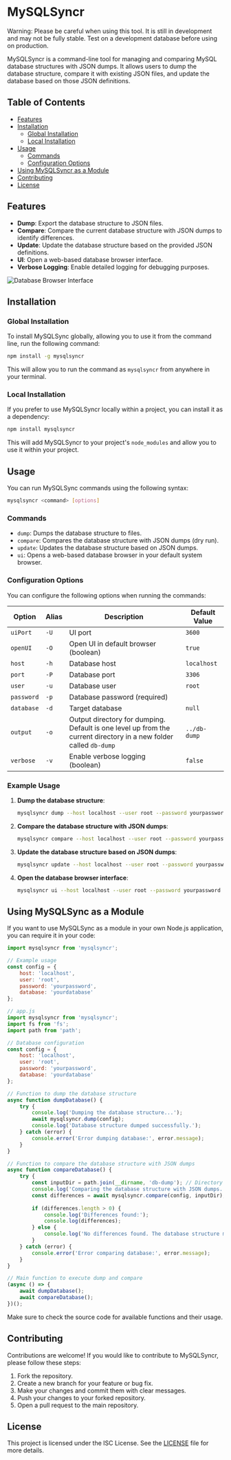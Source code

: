 # MySQLSyncr

Warning: Please be careful when using this tool. It is still in development and may not be fully stable. Test on a development database before using on production.

MySQLSyncr is a command-line tool for managing and comparing MySQL database structures with JSON dumps. It allows users to dump the database structure, compare it with existing JSON files, and update the database based on those JSON definitions.

## Table of Contents

- [Features](#features)
- [Installation](#installation)
  - [Global Installation](#global-installation)
  - [Local Installation](#local-installation)
- [Usage](#usage)
  - [Commands](#commands)
  - [Configuration Options](#configuration-options)
- [Using MySQLSyncr as a Module](#using-mysqlsyncr-as-a-module)
- [Contributing](#contributing)
- [License](#license)

## Features

- **Dump**: Export the database structure to JSON files.
- **Compare**: Compare the current database structure with JSON dumps to identify differences.
- **Update**: Update the database structure based on the provided JSON definitions.
- **UI**: Open a web-based database browser interface.
- **Verbose Logging**: Enable detailed logging for debugging purposes.

![Database Browser Interface](view.png)

## Installation

### Global Installation

To install MySQLSync globally, allowing you to use it from the command line, run the following command:

```bash
npm install -g mysqlsyncr
```

This will allow you to run the command as `mysqlsyncr` from anywhere in your terminal.

### Local Installation

If you prefer to use MySQLSyncr locally within a project, you can install it as a dependency:

```bash
npm install mysqlsyncr
```

This will add MySQLSyncr to your project's `node_modules` and allow you to use it within your project.

## Usage

You can run MySQLSync commands using the following syntax:

```bash
mysqlsyncr <command> [options]
```

### Commands

- `dump`: Dumps the database structure to files.
- `compare`: Compares the database structure with JSON dumps (dry run).
- `update`: Updates the database structure based on JSON dumps.
- `ui`: Opens a web-based database browser in your default system browser.

### Configuration Options

You can configure the following options when running the commands:

| Option      | Alias | Description                                                                 | Default Value                  |
|-------------|-------|-----------------------------------------------------------------------------|--------------------------------|
| `uiPort`    | `-U`  | UI port                                                                     | `3600`                         |
| `openUI`    | `-O`  | Open UI in default browser (boolean)                                      | `true`                         |
| `host`      | `-h`  | Database host                                                              | `localhost`                   |
| `port`      | `-P`  | Database port                                                              | `3306`                         |
| `user`      | `-u`  | Database user                                                              | `root`                         |
| `password`  | `-p`  | Database password (required)                                              |                                |
| `database`  | `-d`  | Target database                                                            | `null`                        |
| `output`    | `-o`  | Output directory for dumping. Default is one level up from the current directory in a new folder called `db-dump` | `../db-dump`                  |
| `verbose`   | `-v`  | Enable verbose logging (boolean)                                          | `false`                       |

### Example Usage

1. **Dump the database structure**:
   ```bash
   mysqlsyncr dump --host localhost --user root --password yourpassword
   ```

2. **Compare the database structure with JSON dumps**:
   ```bash
   mysqlsyncr compare --host localhost --user root --password yourpassword
   ```

3. **Update the database structure based on JSON dumps**:
   ```bash
   mysqlsyncr update --host localhost --user root --password yourpassword
   ```

4. **Open the database browser interface**:
   ```bash
   mysqlsyncr ui --host localhost --user root --password yourpassword
   ```

## Using MySQLSync as a Module

If you want to use MySQLSync as a module in your own Node.js application, you can require it in your code:

```javascript
import mysqlsyncr from 'mysqlsyncr';

// Example usage
const config = {
    host: 'localhost',
    user: 'root',
    password: 'yourpassword',
    database: 'yourdatabase'
};
```

```javascript
// app.js
import mysqlsyncr from 'mysqlsyncr';
import fs from 'fs';
import path from 'path';

// Database configuration
const config = {
    host: 'localhost',
    user: 'root',
    password: 'yourpassword',
    database: 'yourdatabase'
};

// Function to dump the database structure
async function dumpDatabase() {
    try {
        console.log('Dumping the database structure...');
        await mysqlsyncr.dump(config);
        console.log('Database structure dumped successfully.');
    } catch (error) {
        console.error('Error dumping database:', error.message);
    }
}

// Function to compare the database structure with JSON dumps
async function compareDatabase() {
    try {
        const inputDir = path.join(__dirname, 'db-dump'); // Directory where JSON dumps are stored
        console.log('Comparing the database structure with JSON dumps...');
        const differences = await mysqlsyncr.compare(config, inputDir);
        
        if (differences.length > 0) {
            console.log('Differences found:');
            console.log(differences);
        } else {
            console.log('No differences found. The database structure matches the JSON dumps.');
        }
    } catch (error) {
        console.error('Error comparing database:', error.message);
    }
}

// Main function to execute dump and compare
(async () => {
    await dumpDatabase();
    await compareDatabase();
})();
```

Make sure to check the source code for available functions and their usage.

## Contributing

Contributions are welcome! If you would like to contribute to MySQLSyncr, please follow these steps:

1. Fork the repository.
2. Create a new branch for your feature or bug fix.
3. Make your changes and commit them with clear messages.
4. Push your changes to your forked repository.
5. Open a pull request to the main repository.


## License

This project is licensed under the ISC License. See the [LICENSE](LICENSE) file for more details.